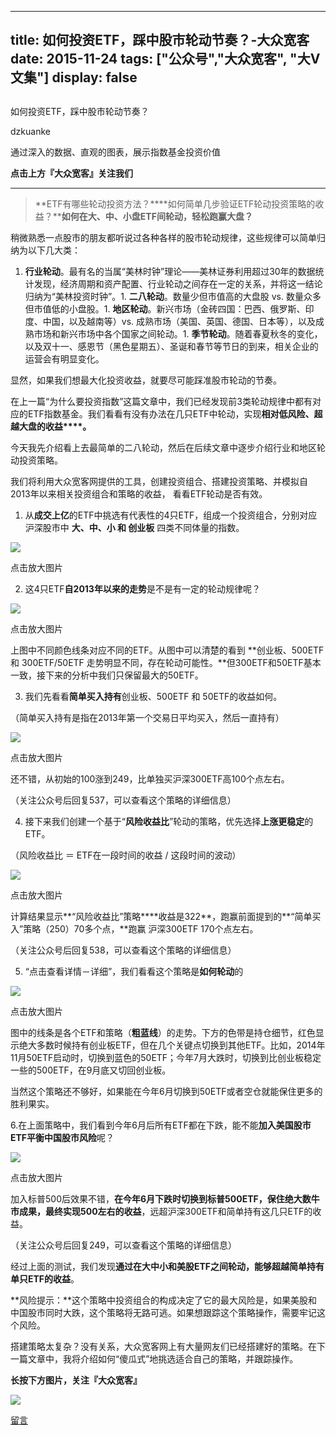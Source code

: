 
---
title:   如何投资ETF，踩中股市轮动节奏？-大众宽客
date: 2015-11-24
tags: ["公众号","大众宽客", "大V文集"]
display: false
---


## 



如何投资ETF，踩中股市轮动节奏？




dzkuanke




通过深入的数据、直观的图表，展示指数基金投资价值


**点击上方『大众宽客』关注我们**

****

> **ETF有哪些轮动投资方法？****如何简单几步验证ETF轮动投资策略的收益？****如何在大、中、小盘ETF间轮动，轻松跑赢大盘？**





稍微熟悉一点股市的朋友都听说过各种各样的股市轮动规律，这些规律可以简单归纳为以下几大类：


1. **行业轮动**。最有名的当属“美林时钟”理论——美林证券利用超过30年的数据统计发现，经济周期和资产配置、行业轮动之间存在一定的关系，并将这一结论归纳为“美林投资时钟”。1. **二八轮动**。数量少但市值高的大盘股 vs. 数量众多但市值低的小盘股。1. **地区轮动**。新兴市场（金砖四国：巴西、俄罗斯、印度、中国，以及越南等）vs. 成熟市场（美国、英国、德国、日本等），以及成熟市场和新兴市场中各个国家之间轮动。1. **季节轮动**。随着春夏秋冬的变化，以及双十一、感恩节（黑色星期五）、圣诞和春节等节日的到来，相关企业的运营会有明显变化。


显然，如果我们想最大化投资收益，就要尽可能踩准股市轮动的节奏。



在上一篇“为什么要投资指数”这篇文章中，我们已经发现前3类轮动规律中都有对应的ETF指数基金。我们看看有没有办法在几只ETF中轮动，实现**相对低风险、超越大盘的收益****。**



今天我先介绍看上去最简单的二八轮动，然后在后续文章中逐步介绍行业和地区轮动投资策略。



我们将利用大众宽客网提供的工具，创建投资组合、搭建投资策略、并模拟自2013年以来相关投资组合和策略的收益， 看看ETF轮动是否有效。



1. 从**成交上亿**的ETF中挑选有代表性的4只ETF，组成一个投资组合，分别对应沪深股市中 **大、中、小 和 创业板** 四类不同体量的指数。



<img data-s="300,640" data-type="jpeg" src="http://mmbiz.qpic.cn/mmbiz/PKw3FQPmhIge4fPNkTzUtOia8rJRJQTAqoLITqGCs6YRXibGMBS2toYVWKCLRhJfVKbCFqMlESrsJZAzIDzkELgA/0?wx_fmt=jpeg" data-ratio="0.37949640287769787" data-w=""/>

点击放大图片



2. 这4只ETF**自2013年以来的走势**是不是有一定的轮动规律呢？

<img data-s="300,640" data-type="jpeg" src="http://mmbiz.qpic.cn/mmbiz/PKw3FQPmhIge4fPNkTzUtOia8rJRJQTAq6KvX1wicY26X3WLkl6fz2dMKpGyIqwYkyAobesibkicRMUQOo1QTicQZ0g/0?wx_fmt=jpeg" data-ratio="0.6115107913669064" data-w=""/>

点击放大图片

上图中不同颜色线条对应不同的ETF。从图中可以清楚的看到 **创业板、500ETF 和 300ETF/50ETF 走势明显不同，存在轮动可能性。**但300ETF和50ETF基本一致，接下来的分析中我们只保留最大的50ETF。



3. 我们先看看**简单买入持有**创业板、500ETF 和 50ETF的收益如何。

（简单买入持有是指在2013年第一个交易日平均买入，然后一直持有）

<img data-s="300,640" data-type="jpeg" src="http://mmbiz.qpic.cn/mmbiz/PKw3FQPmhIge4fPNkTzUtOia8rJRJQTAq0y6SfCUhxUBia9E27XqCibSHrSyErDBj3Db5mUFtRGBFUPBWMpQCo1ww/0?wx_fmt=jpeg" data-ratio="0.8453237410071942" data-w=""/>

点击放大图片

还不错，从初始的100涨到249，比单独买沪深300ETF高100个点左右。

（关注公众号后回复537，可以查看这个策略的详细信息）



4. 接下来我们创建一个基于“**风险收益比**”轮动的策略，优先选择**上涨更稳定**的ETF。

（风险收益比 ＝ ETF在一段时间的收益 / 这段时间的波动）

<img data-s="300,640" data-type="jpeg" src="http://mmbiz.qpic.cn/mmbiz/PKw3FQPmhIge4fPNkTzUtOia8rJRJQTAqhGv2ibib5lnRdZiaYaKaDiaHXPubkEbBVZwF71n1xJpwMicXhEbnpz5kXkA/0?wx_fmt=jpeg" data-ratio="0.841726618705036" data-w=""/>

点击放大图片

计算结果显示**“风险收益比”策略****收益是322**，跑赢前面提到的**“简单买入”策略（250）70多个点，**跑赢 沪深300ETF 170个点左右。

（关注公众号后回复538，可以查看这个策略的详细信息）



5. “点击查看详情－详细”，我们看看这个策略是**如何轮动**的

<img data-s="300,640" data-type="jpeg" src="http://mmbiz.qpic.cn/mmbiz/PKw3FQPmhIge4fPNkTzUtOia8rJRJQTAqh2AzaSf7aWcFzsbg99X0JszIYtxaRzlHrxm0ncPpJFCvQJ9pfibr0ew/0?wx_fmt=jpeg" data-ratio="0.6115107913669064" data-w=""/>

点击放大图片

图中的线条是各个ETF和策略（**粗蓝线**）的走势。下方的色带是持仓细节，红色显示绝大多数时候持有创业板ETF，但在几个关键点切换到其他ETF。比如，2014年11月50ETF启动时，切换到蓝色的50ETF；今年7月大跌时，切换到比创业板稳定一些的500ETF，在9月底又切回创业板。



当然这个策略还不够好，如果能在今年6月切换到50ETF或者空仓就能保住更多的胜利果实。



6.在上面策略中，我们看到今年6月后所有ETF都在下跌，能不能**加入美国股市ETF平衡中国股市风险**呢？

<img data-s="300,640" data-type="jpeg" src="http://mmbiz.qpic.cn/mmbiz/PKw3FQPmhIge4fPNkTzUtOia8rJRJQTAqj3OYkthuQ4JfqKAeAgqMibicJauMCrgfBGJBxhEqwPSRZbseW7pCH8NQ/0?wx_fmt=jpeg" data-ratio="0.6097122302158273" data-w=""/>

点击放大图片

加入标普500后效果不错，**在今年6月下跌时切换到标普500ETF，保住绝大数牛市成果，最终实现500左右的收益**，远超沪深300ETF和简单持有这几只ETF的收益。

（关注公众号后回复249，可以查看这个策略的详细信息）





经过上面的测试，我们发现**通过在大中小和美股ETF之间轮动，能够超越简单持有单只ETF的收益**。



**风险提示：**这个策略中投资组合的构成决定了它的最大风险是，如果美股和中国股市同时大跌，这个策略将无路可逃。如果想跟踪这个策略操作，需要牢记这个风险。



搭建策略太复杂？没有关系，大众宽客网上有大量网友们已经搭建好的策略。在下一篇文章中，我将介绍如何“傻瓜式”地挑选适合自己的策略，并跟踪操作。





**长按下方图片，关注『大众宽客』**

<img data-s="300,640" data-type="png" src="http://mmbiz.qpic.cn/mmbiz/PKw3FQPmhIjpOw70YiaHYQTPb4TKoqns9M2zxiaLBv1cUZiaEHqVweTjuaW7lzQUemHLxv6k8MpLq8r6cvFhqmDfg/0?wx_fmt=png" data-ratio="1" data-w="129"/>









[留言](javascript:;)



